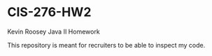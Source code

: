 # CIS-276-HW2

Kevin Roosey Java II Homework

This repository is meant for recruiters to be able to inspect my code.
